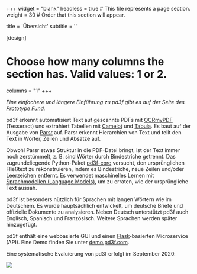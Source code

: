 +++
widget = "blank"
headless = true  # This file represents a page section.
weight = 30  # Order that this section will appear.

title = 'Übersicht'
subtitle = ''

[design]
  # Choose how many columns the section has. Valid values: 1 or 2.
  columns = "1"
+++

*Eine einfachere und längere Einführung zu pd3f gibt es auf der Seite des [Prototype Fund](https://prototypefund.de).*

pd3f erkennt automatisiert Text auf gescannte PDFs mit [OCRmyPDF](https://github.com/jbarlow83/OCRmyPDF) (Tesseract) und extrahiert Tabellen mit [Camelot](https://github.com/camelot-dev/camelot) und [Tabula](https://github.com/tabulapdf/tabula).
Es baut auf der Ausgabe von [Parsr](https://github.com/axa-group/Parsr) auf.
Parsr erkennt Hierarchien von Text und teilt den Text in Wörter, Zeilen und Absätze auf.

Obwohl Parsr etwas Struktur in die PDF-Datei bringt, ist der Text immer noch zerstümmelt, z. B. sind Wörter durch Bindestriche getrennt.
Das zugrundeliegende Python-Paket [pd3f-core](https://github.com/pd3f/pd3f-core) versucht, den ursprünglichen Fließtext zu rekonstruieren, indem es Bindestriche, neue Zeilen und/oder Leerzeichen entfernt.
Es verwendet maschinelles Lernen mit [Sprachmodellen (Language Models)](https://machinelearningmastery.com/statistical-language-modeling-and-neural-language-models/), um zu erraten, wie der ursprüngliche Text aussah.

pd3f ist besonders nützlich für Sprachen mit langen Wörtern wie im Deutschem.
Es wurde hauptsächlich entwickelt, um deutsche Briefe und offizielle Dokumente zu analysieren.
Neben Deutsch unterstützt pd3f auch Englisch, Spanisch und Französisch.
Weitere Sprachen werden später hinzugefügt.

pd3f enthält eine webbasierte GUI und einen [Flask](https://flask.palletsprojects.com/)-basierten Microservice (API).
Eine Demo finden Sie unter [demo.pd3f.com](https://demo.pd3f.com).

Eine systematische Evaluierung von pd3f erfolgt im September 2020.


![](/media/flow.jpg)
